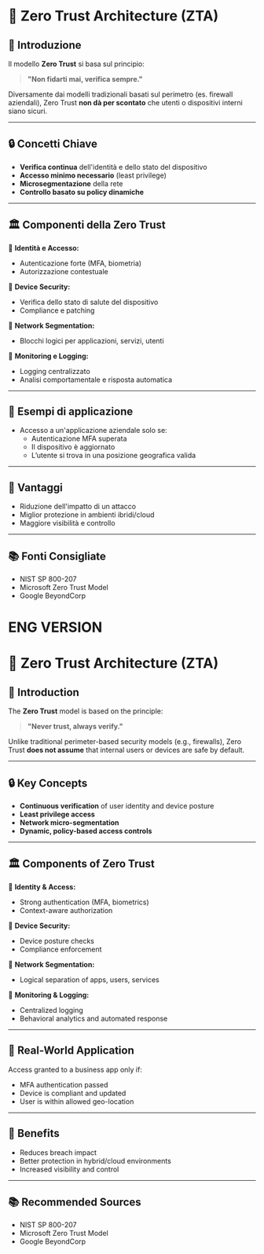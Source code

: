 # 🔐 Zero Trust Architecture (ZTA)

## 🧠 Introduzione
Il modello **Zero Trust** si basa sul principio:  
> **"Non fidarti mai, verifica sempre."**

Diversamente dai modelli tradizionali basati sul perimetro (es. firewall aziendali), Zero Trust **non dà per scontato** che utenti o dispositivi interni siano sicuri.

---

## 🔒 Concetti Chiave
- **Verifica continua** dell'identità e dello stato del dispositivo
- **Accesso minimo necessario** (least privilege)
- **Microsegmentazione** della rete
- **Controllo basato su policy dinamiche**

---

## 🏛️ Componenti della Zero Trust
📌 **Identità e Accesso:**
- Autenticazione forte (MFA, biometria)
- Autorizzazione contestuale

📌 **Device Security:**
- Verifica dello stato di salute del dispositivo
- Compliance e patching

📌 **Network Segmentation:**
- Blocchi logici per applicazioni, servizi, utenti

📌 **Monitoring e Logging:**
- Logging centralizzato
- Analisi comportamentale e risposta automatica

---

## 📌 Esempi di applicazione
- Accesso a un'applicazione aziendale solo se:
  - Autenticazione MFA superata
  - Il dispositivo è aggiornato
  - L’utente si trova in una posizione geografica valida

---

## 📘 Vantaggi
- Riduzione dell'impatto di un attacco
- Miglior protezione in ambienti ibridi/cloud
- Maggiore visibilità e controllo

---

## 📚 Fonti Consigliate
- NIST SP 800-207  
- Microsoft Zero Trust Model  
- Google BeyondCorp


# ENG VERSION

# 🔐 Zero Trust Architecture (ZTA)

## 🧠 Introduction
The **Zero Trust** model is based on the principle:  
> **"Never trust, always verify."**

Unlike traditional perimeter-based security models (e.g., firewalls), Zero Trust **does not assume** that internal users or devices are safe by default.

---

## 🔒 Key Concepts
- **Continuous verification** of user identity and device posture
- **Least privilege access**
- **Network micro-segmentation**
- **Dynamic, policy-based access controls**

---

## 🏛️ Components of Zero Trust
📌 **Identity & Access:**
- Strong authentication (MFA, biometrics)
- Context-aware authorization

📌 **Device Security:**
- Device posture checks
- Compliance enforcement

📌 **Network Segmentation:**
- Logical separation of apps, users, services

📌 **Monitoring & Logging:**
- Centralized logging
- Behavioral analytics and automated response

---

## 📌 Real-World Application
Access granted to a business app only if:
- MFA authentication passed
- Device is compliant and updated
- User is within allowed geo-location

---

## 📘 Benefits
- Reduces breach impact
- Better protection in hybrid/cloud environments
- Increased visibility and control

---

## 📚 Recommended Sources
- NIST SP 800-207  
- Microsoft Zero Trust Model  
- Google BeyondCorp

